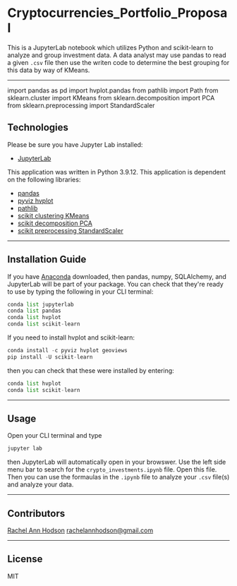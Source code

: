 # Cryptocurrencies_Portfolio_Proposal

This is a JupyterLab notebook which utilizes Python and scikit-learn to analyze and group investment data. A data analyst may use pandas to read a given `.csv` file then use the writen code to determine the best grouping for this data by way of KMeans.

---


import pandas as pd
import hvplot.pandas
from pathlib import Path
from sklearn.cluster import KMeans
from sklearn.decomposition import PCA
from sklearn.preprocessing import StandardScaler

## Technologies

Please be sure you have Jupyter Lab installed:

* [JupyterLab](https://jupyter.org/)

This application was written in Python 3.9.12. This application is dependent on the following libraries:

* [pandas](https://pandas.pydata.org/)
* [pyviz hvplot](https://hvplot.holoviz.org/)
* [pathlib](https://docs.python.org/3/library/pathlib.html)
* [scikit clustering KMeans](https://scikit-learn.org/stable/modules/generated/sklearn.cluster.KMeans.html)
* [scikit decomposition PCA](https://scikit-learn.org/stable/modules/generated/sklearn.decomposition.PCA.html)
* [scikit preprocessing StandardScaler](https://scikit-learn.org/stable/modules/generated/sklearn.preprocessing.StandardScaler.html)

---

## Installation Guide

If you have [Anaconda](https://www.anaconda.com/products/distribution) downloaded, then pandas, numpy, SQLAlchemy, and JupyterLab will be part of your package. You can check that they're ready to use by typing the following in your CLI terminal:

```python
conda list jupyterlab
conda list pandas
conda list hvplot
conda list scikit-learn
```

If you need to install hvplot and scikit-learn:

```python
conda install -c pyviz hvplot geoviews
pip install -U scikit-learn
```

then you can check that these were installed by entering:

```python
conda list hvplot
conda list scikit-learn
```

---

## Usage

Open your CLI terminal and type
```python
jupyter lab
```
then JupyterLab will automatically open in your browswer. Use the left side menu bar to search for the `crypto_investments.ipynb` file. Open this file. Then you can use the formaulas in the `.ipynb` file to analyze your `.csv` file(s) and analyze your data.

---

## Contributors

[Rachel Ann Hodson](https://www.linkedin.com/in/rachelannhodson/)
rachelannhodson@gmail.com

---

## License

MIT